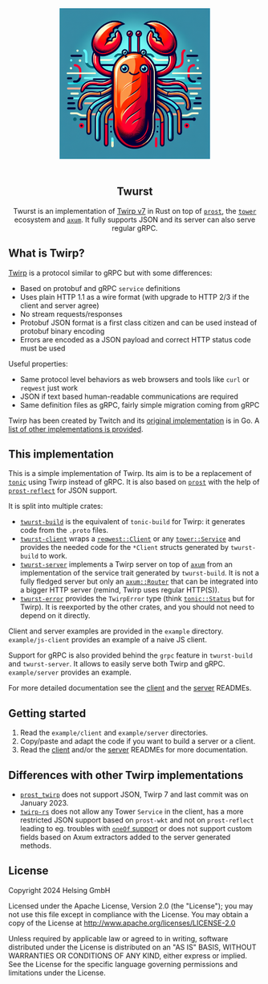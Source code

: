 <div align="center">
    <img src="docs/img/twurst.png" alt="Twurst logo" style="padding-bottom: 20px" width="300" height="auto"/>

<h2>Twurst</h2>

Twurst is an implementation of [Twirp v7](https://twitchtv.github.io/twirp/docs/spec_v7.html) in Rust
on top of [`prost`](https://docs.rs/prost/), the [`tower`](https://docs.rs/tower) ecosystem and [`axum`](https://docs.rs/axum).
It fully supports JSON and its server can also serve regular gRPC.

</div>

## What is Twirp?

[Twirp](https://twitchtv.github.io/twirp/docs/spec_v7.html) is a protocol similar to gRPC but with some differences:
- Based on protobuf and gRPC `service` definitions
- Uses plain HTTP 1.1 as a wire format (with upgrade to HTTP 2/3 if the client and server agree)
- No stream requests/responses
- Protobuf JSON format is a first class citizen and can be used instead of protobuf binary encoding
- Errors are encoded as a JSON payload and correct HTTP status code must be used

Useful properties:
- Same protocol level behaviors as web browsers and tools like `curl` or `reqwest` just work
- JSON if text based human-readable communications are required
- Same definition files as gRPC, fairly simple migration coming from gRPC

Twirp has been created by Twitch and its [original implementation](https://github.com/twitchtv/twirp) is in Go.
A [list of other implementations is provided](https://github.com/twitchtv/twirp?tab=readme-ov-file#implementations-in-other-languages).

## This implementation

This is a simple implementation of Twirp.
Its aim is to be a replacement of [`tonic`](https://docs.rs/tonic/) using Twirp instead of gRPC.
It is also based on [`prost`](https://docs.rs/prost/) with the help of [`prost-reflect`](https://docs.rs/prost-reflect/) for JSON support.

It is split into multiple crates:
- [`twurst-build`](./build) is the equivalent of `tonic-build` for Twirp: it generates code from the `.proto` files.
- [`twurst-client`](./client) wraps a [`reqwest::Client`](https://docs.rs/reqwest/latest/reqwest/struct.Client.html) or any [`tower::Service`](https://docs.rs/tower/latest/tower/trait.Service.html)
  and provides the needed code for the `*Client` structs generated by `twurst-build` to work.
- [`twurst-server`](./server) implements a Twirp server on top of [`axum`](https://docs.rs/axum/) from an implementation of the service trait generated by `twurst-build`.
  It is not a fully fledged server but only an [`axum::Router`](https://docs.rs/axum/latest/axum/struct.Router.html) that can be integrated into a bigger HTTP server
  (remind, Twirp uses regular HTTP(S)).
- [`twurst-error`](./error) provides the `TwirpError` type (think [`tonic::Status`](https://docs.rs/tonic/latest/tonic/struct.Status.html) but for Twirp).
  It is reexported by the other crates, and you should not need to depend on it directly.

Client and server examples are provided in the `example` directory.
`example/js-client` provides an example of a naive JS client.

Support for gRPC is also provided behind the `grpc` feature in `twurst-build` and `twurst-server`.
It allows to easily serve both Twirp and gRPC.
`example/server` provides an example.

For more detailed documentation see the [client](./client) and the [server](./server) READMEs.

## Getting started

1. Read the `example/client` and `example/server` directories.
2. Copy/paste and adapt the code if you want to build a server or a client.
3. Read the [client](./client) and/or the [server](./server) READMEs for more documentation.

## Differences with other Twirp implementations
- [`prost_twirp`](https://docs.rs/prost-twirp) does not support JSON, Twirp 7 and last commit was on January 2023.
- [`twirp-rs`](https://github.com/github/twirp-rs) does not allow any Tower `Service` in the client, has a more restricted JSON support based on `prost-wkt` and not on `prost-reflect` leading to eg. troubles with [`oneOf` support](https://github.com/fdeantoni/prost-wkt?tab=readme-ov-file#oneof-types) or does not support custom fields based on Axum extractors added to the server generated methods.

## License

Copyright 2024 Helsing GmbH

Licensed under the Apache License, Version 2.0 (the "License"); you may not use this file except in compliance with the License.
You may obtain a copy of the License at <http://www.apache.org/licenses/LICENSE-2.0>

Unless required by applicable law or agreed to in writing, software distributed under the License is distributed on an "AS IS" BASIS, WITHOUT WARRANTIES OR CONDITIONS OF ANY KIND, either express or implied.
See the License for the specific language governing permissions and limitations under the License.
